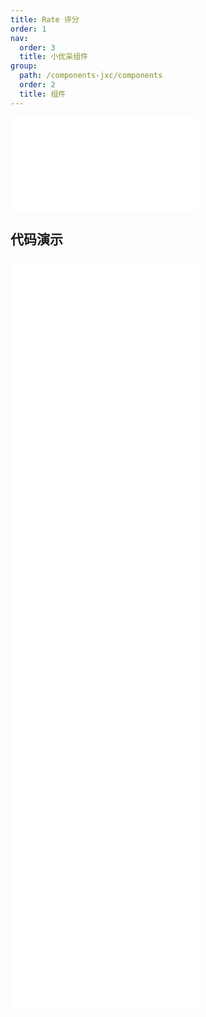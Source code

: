 ```yaml
---
title: Rate 评分
order: 1
nav:
  order: 3
  title: 小优采组件
group:
  path: /components-jxc/components
  order: 2
  title: 组件
---
```


<div>
<embed src="@docs-common/rate/index.md"></embed>
</div>
        
## 代码演示

<Row gutter=8>

  <Col span=12>
    
  <div class="code-box"><embed src="@abiz-rc-jxc/rate/demo/basic-rate-jxc.md"></embed></div>
          
  <div class="code-box"><embed src="@abiz-rc-jxc/rate/demo/character-rate-jxc.md"></embed></div>
          
  <div class="code-box"><embed src="@abiz-rc-jxc/rate/demo/disabled-rate-jxc.md"></embed></div>
          
  <div class="code-box"><embed src="@abiz-rc-jxc/rate/demo/text-rate-jxc.md"></embed></div>
          
  </Col>
          
  <Col span=12>
    
  <div class="code-box"><embed src="@abiz-rc-jxc/rate/demo/character-function-rate-jxc.md"></embed></div>
          
  <div class="code-box"><embed src="@abiz-rc-jxc/rate/demo/clear-rate-jxc.md"></embed></div>
          
  <div class="code-box"><embed src="@abiz-rc-jxc/rate/demo/half-rate-jxc.md"></embed></div>
          
  </Col>
          
</Row>
        
<div><embed src="@docs-common/rate/index-api.md"></embed><div>
        